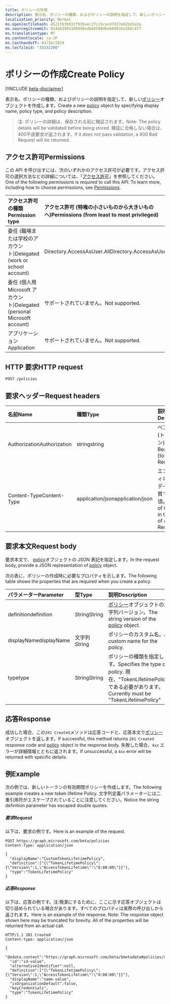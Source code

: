 ```yaml
---
title: ポリシーの作成
description: 表示名、ポリシーの種類、およびポリシーの説明を指定して、新しいポリシーオブジェクトを作成します。
localization_priority: Normal
ms.openlocfilehash: 4521f6fb032f936aec27cc5cac47d27e62bd2a3a
ms.sourcegitcommit: 014eb3944306948edbb6560dbe689816a168c4f7
ms.translationtype: MT
ms.contentlocale: ja-JP
ms.lasthandoff: 04/26/2019
ms.locfileid: "33332200"
---
```

# <a name="create-policy"></a><span data-ttu-id="7560f-103">ポリシーの作成</span><span class="sxs-lookup"><span data-stu-id="7560f-103">Create Policy</span></span>

[!INCLUDE [beta-disclaimer](../../includes/beta-disclaimer.md)]

<span data-ttu-id="7560f-104">表示名、ポリシーの種類、およびポリシーの説明を指定して、新しい[ポリシー](../resources/policy.md)オブジェクトを作成します。</span><span class="sxs-lookup"><span data-stu-id="7560f-104">Create a new [policy](../resources/policy.md) object by specifying display name, policy type, and policy description.</span></span>

><span data-ttu-id="7560f-105">注: ポリシーの詳細は、保存される前に検証されます。</span><span class="sxs-lookup"><span data-stu-id="7560f-105">Note: The policy details will be validated before being stored.</span></span> <span data-ttu-id="7560f-106">検証に合格しない場合は、400不良要求が返されます。</span><span class="sxs-lookup"><span data-stu-id="7560f-106">If it does not pass validation, a 400 Bad Request will be returned.</span></span>

## <a name="permissions"></a><span data-ttu-id="7560f-107">アクセス許可</span><span class="sxs-lookup"><span data-stu-id="7560f-107">Permissions</span></span>
<span data-ttu-id="7560f-p102">この API を呼び出すには、次のいずれかのアクセス許可が必要です。アクセス許可の選択方法などの詳細については、「[アクセス許可](/graph/permissions-reference)」を参照してください。</span><span class="sxs-lookup"><span data-stu-id="7560f-p102">One of the following permissions is required to call this API. To learn more, including how to choose permissions, see [Permissions](/graph/permissions-reference).</span></span>

|<span data-ttu-id="7560f-110">アクセス許可の種類</span><span class="sxs-lookup"><span data-stu-id="7560f-110">Permission type</span></span>      | <span data-ttu-id="7560f-111">アクセス許可 (特権の小さいものから大きいものへ)</span><span class="sxs-lookup"><span data-stu-id="7560f-111">Permissions (from least to most privileged)</span></span>              |
|:--------------------|:---------------------------------------------------------|
|<span data-ttu-id="7560f-112">委任 (職場または学校のアカウント)</span><span class="sxs-lookup"><span data-stu-id="7560f-112">Delegated (work or school account)</span></span> | <span data-ttu-id="7560f-113">Directory.AccessAsUser.All</span><span class="sxs-lookup"><span data-stu-id="7560f-113">Directory.AccessAsUser.All</span></span>    |
|<span data-ttu-id="7560f-114">委任 (個人用 Microsoft アカウント)</span><span class="sxs-lookup"><span data-stu-id="7560f-114">Delegated (personal Microsoft account)</span></span> | <span data-ttu-id="7560f-115">サポートされていません。</span><span class="sxs-lookup"><span data-stu-id="7560f-115">Not supported.</span></span>    |
|<span data-ttu-id="7560f-116">アプリケーション</span><span class="sxs-lookup"><span data-stu-id="7560f-116">Application</span></span> | <span data-ttu-id="7560f-117">サポートされていません。</span><span class="sxs-lookup"><span data-stu-id="7560f-117">Not supported.</span></span> |

## <a name="http-request"></a><span data-ttu-id="7560f-118">HTTP 要求</span><span class="sxs-lookup"><span data-stu-id="7560f-118">HTTP request</span></span>

```http
POST /policies
```
## <a name="request-headers"></a><span data-ttu-id="7560f-119">要求ヘッダー</span><span class="sxs-lookup"><span data-stu-id="7560f-119">Request headers</span></span>
| <span data-ttu-id="7560f-120">名前</span><span class="sxs-lookup"><span data-stu-id="7560f-120">Name</span></span>       | <span data-ttu-id="7560f-121">種類</span><span class="sxs-lookup"><span data-stu-id="7560f-121">Type</span></span> | <span data-ttu-id="7560f-122">説明</span><span class="sxs-lookup"><span data-stu-id="7560f-122">Description</span></span>|
|:---------------|:--------|:----------|
| <span data-ttu-id="7560f-123">Authorization</span><span class="sxs-lookup"><span data-stu-id="7560f-123">Authorization</span></span>  | <span data-ttu-id="7560f-124">string</span><span class="sxs-lookup"><span data-stu-id="7560f-124">string</span></span>  | <span data-ttu-id="7560f-p103">ベアラー {トークン}。必須。</span><span class="sxs-lookup"><span data-stu-id="7560f-p103">Bearer {token}. Required.</span></span> |
| <span data-ttu-id="7560f-127">Content-Type</span><span class="sxs-lookup"><span data-stu-id="7560f-127">Content-Type</span></span> | <span data-ttu-id="7560f-128">application/json</span><span class="sxs-lookup"><span data-stu-id="7560f-128">application/json</span></span>  | <span data-ttu-id="7560f-p104">エンティティ本文内のデータの性質です。必須。</span><span class="sxs-lookup"><span data-stu-id="7560f-p104">Nature of the data in the body of an entity. Required.</span></span> |

## <a name="request-body"></a><span data-ttu-id="7560f-131">要求本文</span><span class="sxs-lookup"><span data-stu-id="7560f-131">Request body</span></span>
<span data-ttu-id="7560f-132">要求本文で、 [policy](../resources/policy.md)オブジェクトの JSON 表記を指定します。</span><span class="sxs-lookup"><span data-stu-id="7560f-132">In the request body, provide a JSON representation of [policy](../resources/policy.md) object.</span></span>

<span data-ttu-id="7560f-133">次の表に、ポリシーの作成時に必要なプロパティを示します。</span><span class="sxs-lookup"><span data-stu-id="7560f-133">The following table shows the properties that are required when you create a policy.</span></span>

| <span data-ttu-id="7560f-134">パラメーター</span><span class="sxs-lookup"><span data-stu-id="7560f-134">Parameter</span></span>    | <span data-ttu-id="7560f-135">型</span><span class="sxs-lookup"><span data-stu-id="7560f-135">Type</span></span>   |<span data-ttu-id="7560f-136">説明</span><span class="sxs-lookup"><span data-stu-id="7560f-136">Description</span></span>|
|:---------------|:--------|:----------|
|<span data-ttu-id="7560f-137">definition</span><span class="sxs-lookup"><span data-stu-id="7560f-137">definition</span></span>|<span data-ttu-id="7560f-138">String</span><span class="sxs-lookup"><span data-stu-id="7560f-138">String</span></span>|<span data-ttu-id="7560f-139">[ポリシー](../resources/policy.md)オブジェクトの文字列バージョン。</span><span class="sxs-lookup"><span data-stu-id="7560f-139">The string version of the [policy](../resources/policy.md) object.</span></span>|
|<span data-ttu-id="7560f-140">displayName</span><span class="sxs-lookup"><span data-stu-id="7560f-140">displayName</span></span>|<span data-ttu-id="7560f-141">文字列</span><span class="sxs-lookup"><span data-stu-id="7560f-141">String</span></span>|<span data-ttu-id="7560f-142">ポリシーのカスタム名。</span><span class="sxs-lookup"><span data-stu-id="7560f-142">A custom name for the policy.</span></span>|
|<span data-ttu-id="7560f-143">type</span><span class="sxs-lookup"><span data-stu-id="7560f-143">type</span></span>|<span data-ttu-id="7560f-144">String</span><span class="sxs-lookup"><span data-stu-id="7560f-144">String</span></span>|<span data-ttu-id="7560f-145">ポリシーの種類を指定します。</span><span class="sxs-lookup"><span data-stu-id="7560f-145">Specifies the type of policy.</span></span> <span data-ttu-id="7560f-146">現在、"TokenLifetimePolicy" である必要があります。</span><span class="sxs-lookup"><span data-stu-id="7560f-146">Currently must be "TokenLifetimePolicy"</span></span>|

## <a name="response"></a><span data-ttu-id="7560f-147">応答</span><span class="sxs-lookup"><span data-stu-id="7560f-147">Response</span></span>

<span data-ttu-id="7560f-148">成功した場合、この`201 Created`メソッドは応答コードと、応答本文で[ポリシー](../resources/policy.md)オブジェクトを返します。</span><span class="sxs-lookup"><span data-stu-id="7560f-148">If successful, this method returns `201 Created` response code and [policy](../resources/policy.md) object in the response body.</span></span> <span data-ttu-id="7560f-149">失敗した場合、`4xx` エラーが詳細情報とともに返されます。</span><span class="sxs-lookup"><span data-stu-id="7560f-149">If unsuccessful, a `4xx` error will be returned with specific details.</span></span>  

## <a name="example"></a><span data-ttu-id="7560f-150">例</span><span class="sxs-lookup"><span data-stu-id="7560f-150">Example</span></span>
<span data-ttu-id="7560f-151">次の例では、新しいトークンの有効期間ポリシーを作成します。</span><span class="sxs-lookup"><span data-stu-id="7560f-151">The following example creates a new token lifetime Policy.</span></span> <span data-ttu-id="7560f-152">文字列定義パラメーターには二重引用符がエスケープされていることに注意してください。</span><span class="sxs-lookup"><span data-stu-id="7560f-152">Notice the string definition parameter has escaped double quotes.</span></span>

##### <a name="request"></a><span data-ttu-id="7560f-153">要求</span><span class="sxs-lookup"><span data-stu-id="7560f-153">Request</span></span>
<span data-ttu-id="7560f-154">以下は、要求の例です。</span><span class="sxs-lookup"><span data-stu-id="7560f-154">Here is an example of the request.</span></span>

```http
POST https://graph.microsoft.com/beta/policies
Content-Type: application/json

{
  "displayName":"CustomTokenLifetimePolicy",
  "definition":["{\"TokenLifetimePolicy\":{\"Version\":1,\"AccessTokenLifetime\":\"8:00:00\"}}"],
  "type":"TokenLifetimePolicy"
}
```

##### <a name="response"></a><span data-ttu-id="7560f-155">応答</span><span class="sxs-lookup"><span data-stu-id="7560f-155">Response</span></span>
<span data-ttu-id="7560f-p108">以下は、応答の例です。注:簡潔にするために、ここに示す応答オブジェクトは切り詰められている場合があります。すべてのプロパティは実際の呼び出しから返されます。</span><span class="sxs-lookup"><span data-stu-id="7560f-p108">Here is an example of the response. Note: The response object shown here may be truncated for brevity. All of the properties will be returned from an actual call.</span></span>

```http
HTTP/1.1 201 Created
Content-type: application/json

{
  "@odata.context":"https://graph.microsoft.com/beta/$metadata#policies/$entity",
  "id":"id-value",
  "alternativeIdentifier":null,
  "definition":["{\"TokenLifetimePolicy\":{\"Version\":1,\"AccessTokenLifetime\":\"8:00:00\"}}"],
  "displayName":"name-value",
  "isOrganizationDefault":false,
  "keyCredentials",
  "type":"TokenLifetimePolicy"
}

```

<!-- uuid: 8fcb5dbc-d5aa-4681-8e31-b001d5168d79
2015-10-25 14:57:30 UTC -->
<!--
{
  "type": "#page.annotation",
  "description": "message: createReply",
  "keywords": "",
  "section": "documentation",
  "tocPath": "",
  "suppressions": []
}
-->
